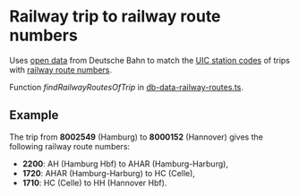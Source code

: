 # Railway trip to railway route numbers

Uses [open data](./db-data/readme.md) from Deutsche Bahn to match the [UIC station codes](https://www.wikidata.org/wiki/Property:P722) of trips with [railway route numbers](https://en.wikipedia.org/wiki/German_railway_route_numbers).

Function *findRailwayRoutesOfTrip* in [db-data-railway-routes.ts](./src/db-data-railway-routes.ts).

## Example

The trip from **8002549** (Hamburg) to **8000152** (Hannover) gives the following railway route numbers:

* **2200**: AH (Hamburg Hbf) to AHAR (Hamburg-Harburg),
* **1720**: AHAR (Hamburg-Harburg) to HC (Celle),
* **1710**: HC (Celle) to HH (Hannover Hbf).

